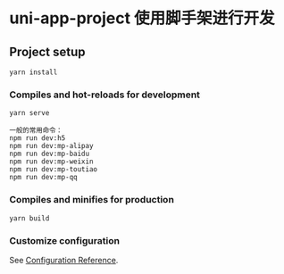 # uni-app-project  使用脚手架进行开发

## Project setup
```
yarn install
```

### Compiles and hot-reloads for development
```
yarn serve

一般的常用命令：
npm run dev:h5
npm run dev:mp-alipay
npm run dev:mp-baidu
npm run dev:mp-weixin
npm run dev:mp-toutiao
npm run dev:mp-qq

```

### Compiles and minifies for production
```
yarn build
```

### Customize configuration
See [Configuration Reference](https://cli.vuejs.org/config/).
